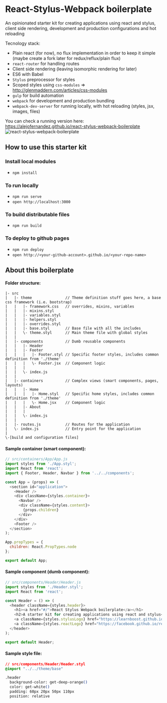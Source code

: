 # React-Stylus-Webpack boilerplate
An opinionated starter kit for creating applications using react and stylus, client side rendering, development and production configurations and hot reloading

Tecnology stack:
* Plain react (for now), no flux implementation in order to keep it simple (maybe create a fork later for redux/reflux/plain flux)
* `react-router` for handling routes
* Client side rendering (leaving isomorphic rendering for later)
* ES6 with Babel
* `Stylus` preprocessor for styles
* Scoped styles using `css-modules` => http://glenmaddern.com/articles/css-modules
* `gulp` for build automation
* `webpack` for development and production bundling
* `webpack-dev-server` for running locally, with hot reloading (styles, jsx, images, files)

You can check a running version here: https://alejofernandez.github.io/react-stylus-webpack-boilerplate
![react-stylus-webpack-boilerplate](https://cloud.githubusercontent.com/assets/1288192/11636862/0db1255e-9cfd-11e5-90f5-a02b229613aa.png)

## How to use this starter kit

### Install local modules
* `npm install`

### To run locally
* `npm run serve`
* `open http://localhost:3000`

### To build distributable files
* `npm run build`

### To deploy to github pages
* `npm run deploy`
* `open http://<your-github-account>.github.io/<your-repo-name>`

## About this boilerplate
#### Folder structure:
```
|- src
|   |- theme               // Theme definition stuff goes here, a base css framework (i.e. bootstrap)
|   |   |- framework.css   // overrides, mixins, variables
|   |   |- mixins.styl
|   |   |- variables.styl
|   |   |- helpers.styl
|   |   |- overrides.styl
|   |   |- base.styl       // Base file with all the includes
|   |   \- theme.styl      // Main theme file with global styles
|   |
|   |- components          // Dumb reusable components
|   |   |- Header
|   |   |- Footer
|   |   |   |- Footer.styl // Specific footer styles, includes common definition from './theme'
|   |   |   \- Footer.jsx  // Component logic
|   |   |
|   |   \- index.js
|   |
|   |- containers          // Complex views (smart components, pages, layouts)
|   |   |- Home
|   |   |   |- Home.styl   // Specific home styles, includes common definition from './theme'
|   |   |   \- Home.jsx    // Component logic
|   |   |- About
|   |   |
|   |   \- index.js
|   |
|   |- routes.js           // Routes for the application
|   \- index.js            // Entry point for the application
|
\-[build and configuration files]
```

#### Sample container (smart component):
```javascript
// src/containers/App/App.js
import styles from './App.styl';
import React from 'react';
import { Footer, Header, Navbar } from '../../components';

const App = (props) => (
  <section id="application">
    <Header />
    <div className={styles.container}>
      <Navbar />
      <div className={styles.content}>
        {props.children}
      </div>
    </div>
    <Footer />
  </section>
);

App.propTypes = {
  children: React.PropTypes.node
};

export default App;
```

#### Sample component (dumb component):
```javascript
// src/components/Header/Header.js
import styles from './Header.styl';
import React from 'react';

const Header = () => (
  <header className={styles.header}>
    <h1><a href="#/">React Stylus Webpack boilerplate</a></h1>
    <h2>A starter kit for creating applications using react and stylus</h2>
    <a className={styles.stylusLogo} href="https://learnboost.github.io/stylus/"></a>
    <a className={styles.reactLogo} href="https://facebook.github.io/react/"></a>
  </header>
);

export default Header;
```

#### Sample style file:
```css
// src/components/Header/Header.styl
@import "../../theme/base"

.header
  background-color: get-deep-orange()
  color: get-white()
  padding: 60px 20px 50px 110px
  position: relative
```
